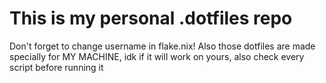 # This is my personal .dotfiles repo
Don't forget to change username in flake.nix!
Also those dotfiles are made specially for MY MACHINE, idk if it will work on yours, also check every script before running it
